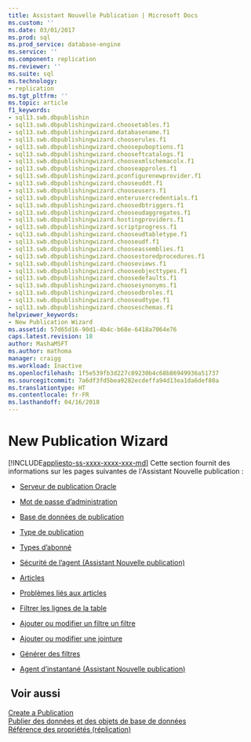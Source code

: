 ```yaml
---
title: Assistant Nouvelle Publication | Microsoft Docs
ms.custom: ''
ms.date: 03/01/2017
ms.prod: sql
ms.prod_service: database-engine
ms.service: ''
ms.component: replication
ms.reviewer: ''
ms.suite: sql
ms.technology:
- replication
ms.tgt_pltfrm: ''
ms.topic: article
f1_keywords:
- sql13.swb.dbpublishin
- sql13.swb.dbpublishingwizard.choosetables.f1
- sql13.swb.dbpublishingwizard.databasename.f1
- sql13.swb.dbpublishingwizard.chooserules.f1
- sql13.swb.dbpublishingwizard.choosepuboptions.f1
- sql13.swb.dbpublishingwizard.chooseftcatalogs.f1
- sql13.swb.dbpublishingwizard.choosexmlschemacolx.f1
- sql13.swb.dbpublishingwizard.chooseapproles.f1
- sql13.swb.dbpublishingwizard.pconfigurenewprovider.f1
- sql13.swb.dbpublishingwizard.chooseuddt.f1
- sql13.swb.dbpublishingwizard.chooseusers.f1
- sql13.swb.dbpublishingwizard.enterusercredentials.f1
- sql13.swb.dbpublishingwizard.choosedbtriggers.f1
- sql13.swb.dbpublishingwizard.chooseudaggregates.f1
- sql13.swb.dbpublishingwizard.hostingproviders.f1
- sql13.swb.dbpublishingwizard.scriptprogress.f1
- sql13.swb.dbpublishingwizard.chooseudtabletype.f1
- sql13.swb.dbpublishingwizard.chooseudf.f1
- sql13.swb.dbpublishingwizard.chooseassemblies.f1
- sql13.swb.dbpublishingwizard.choosestoredprocedures.f1
- sql13.swb.dbpublishingwizard.chooseviews.f1
- sql13.swb.dbpublishingwizard.chooseobjecttypes.f1
- sql13.swb.dbpublishingwizard.choosedefaults.f1
- sql13.swb.dbpublishingwizard.choosesynonyms.f1
- sql13.swb.dbpublishingwizard.choosedbroles.f1
- sql13.swb.dbpublishingwizard.chooseudtype.f1
- sql13.swb.dbpublishingwizard.chooseschemas.f1
helpviewer_keywords:
- New Publication Wizard
ms.assetid: 57d65d16-90d1-4b4c-b68e-6418a7064e76
caps.latest.revision: 18
author: MashaMSFT
ms.author: mathoma
manager: craigg
ms.workload: Inactive
ms.openlocfilehash: 1f5e539fb3d227c89230b4c68b86949936a51737
ms.sourcegitcommit: 7a6df3fd5bea9282ecdeffa94d13ea1da6def80a
ms.translationtype: HT
ms.contentlocale: fr-FR
ms.lasthandoff: 04/16/2018
---
```

# <a name="new-publication-wizard"></a>New Publication Wizard
[!INCLUDE[appliesto-ss-xxxx-xxxx-xxx-md](../../includes/appliesto-ss-xxxx-xxxx-xxx-md.md)]
  Cette section fournit des informations sur les pages suivantes de l'Assistant Nouvelle publication :  
  
-   [Serveur de publication Oracle](../../relational-databases/replication/oracle-publisher.md)  
  
-   [Mot de passe d’administration](../../relational-databases/replication/administrative-password.md)  
  
-   [Base de données de publication](../../relational-databases/replication/publication-database.md)  
  
-   [Type de publication](../../relational-databases/replication/publication-type.md)  
  
-   [Types d’abonné](../../relational-databases/replication/subscriber-types.md)  
  
-   [Sécurité de l’agent &#40;Assistant Nouvelle publication&#41;](../../relational-databases/replication/agent-security-new-publication-wizard.md)  
  
-   [Articles](../../relational-databases/replication/articles.md)  
  
-   [Problèmes liés aux articles](../../relational-databases/replication/article-issues.md)  
  
-   [Filtrer les lignes de la table](../../relational-databases/replication/filter-table-rows.md)  
  
-   [Ajouter ou modifier un filtre un filtre](../../relational-databases/replication/add-or-edit-filter.md)  
  
-   [Ajouter ou modifier une jointure](../../relational-databases/replication/add-or-edit-join.md)  
  
-   [Générer des filtres](../../relational-databases/replication/generate-filters.md)  
  
-   [Agent d’instantané &#40;Assistant Nouvelle publication&#41;](../../relational-databases/replication/snapshot-agent-new-publication-wizard.md)  
  
## <a name="see-also"></a> Voir aussi  
 [Create a Publication](../../relational-databases/replication/publish/create-a-publication.md)   
 [Publier des données et des objets de base de données](../../relational-databases/replication/publish/publish-data-and-database-objects.md)   
 [Référence des propriétés &#40;réplication&#41;](../../relational-databases/replication/properties-reference-replication.md)  
  
  
